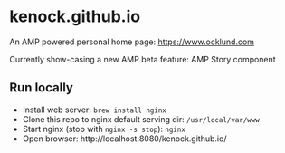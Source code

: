 # kenock.github.io

An AMP powered personal home page: https://www.ocklund.com

Currently show-casing a new AMP beta feature: AMP Story component

## Run locally

- Install web server: `brew install nginx`
- Clone this repo to nginx default serving dir: `/usr/local/var/www`
- Start nginx (stop with `nginx -s stop`): `nginx`
- Open browser: http://localhost:8080/kenock.github.io/
